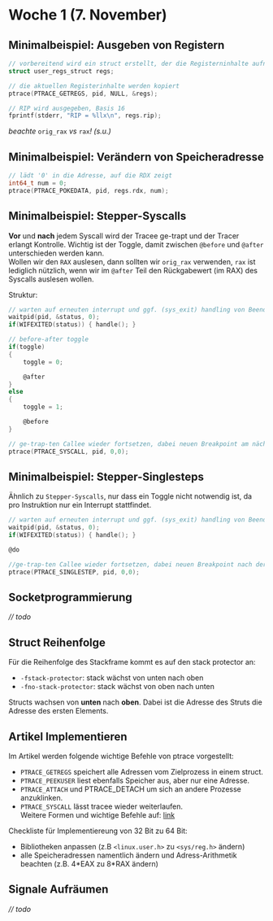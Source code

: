 # Woche 1 (7. November)

## Minimalbeispiel: Ausgeben von Registern

```C
// vorbereitend wird ein struct erstellt, der die Registerninhalte aufnehmen kann
struct user_regs_struct regs;

// die aktuellen Registerinhalte werden kopiert
ptrace(PTRACE_GETREGS, pid, NULL, &regs);

// RIP wird ausgegeben, Basis 16
fprintf(stderr, "RIP = %llx\n", regs.rip);
```

*beachte* `orig_rax` *vs* `rax`*! (s.u.)*

## Minimalbeispiel: Verändern von Speicheradresse

```C
// lädt '0' in die Adresse, auf die RDX zeigt
int64_t num = 0;
ptrace(PTRACE_POKEDATA, pid, regs.rdx, num);
```

## Minimalbeispiel: Stepper-Syscalls

**Vor** und **nach** jedem Syscall wird der Tracee ge-trapt und der Tracer erlangt Kontrolle.
Wichtig ist der Toggle, damit zwischen `@before` und `@after` unterschieden werden kann.  
Wollen wir den `RAX` auslesen, dann sollten wir `orig_rax` verwenden, `rax` ist lediglich nützlich, wenn wir im `@after` Teil den Rückgabewert (im RAX) des Syscalls auslesen wollen.

Struktur:

```C
// warten auf erneuten interrupt und ggf. (sys_exit) handling von Beendigung des tracees.
waitpid(pid, &status, 0);   
if(WIFEXITED(status)) { handle(); }

// before-after toggle
if(toggle)
{
    toggle = 0;

    @after
}
else
{
    toggle = 1;

    @before
} 

// ge-trap-ten Callee wieder fortsetzen, dabei neuen Breakpoint am nächsten Syscall Interrupt setzen.
ptrace(PTRACE_SYSCALL, pid, 0,0);
```

## Minimalbeispiel: Stepper-Singlesteps

Ähnlich zu `Stepper-Syscalls`, nur dass ein Toggle nicht notwendig ist, da pro Instruktion nur ein Interrupt stattfindet.

```C
// warten auf erneuten interrupt und ggf. (sys_exit) handling von Beendigung des tracees.
waitpid(pid, &status, 0);   
if(WIFEXITED(status)) { handle(); }

@do

//ge-trap-ten Callee wieder fortsetzen, dabei neuen Breakpoint nach der nächsten Instruktion
ptrace(PTRACE_SINGLESTEP, pid, 0,0); 
```

## Socketprogrammierung

*// todo*

## Struct Reihenfolge

Für die Reihenfolge des Stackframe kommt es auf den stack protector an:

- `-fstack-protector`: stack wächst von unten nach oben
- `-fno-stack-protector`: stack wächst von oben nach unten

Structs wachsen von **unten** nach **oben**.
Dabei ist die Adresse des Struts die Adresse des ersten Elements.

## Artikel Implementieren

Im Artikel werden folgende wichtige Befehle von ptrace vorgestellt:
- `PTRACE_GETREGS` speichert alle Adressen vom Zielprozess in einem struct.
- `PTRACE_PEEKUSER` liest ebenfalls Speicher aus, aber nur eine Adresse.
- `PTRACE_ATTACH` und PTRACE_DETACH um sich an andere Prozesse anzuklinken.
- `PTRACE_SYSCALL` lässt tracee wieder weiterlaufen.  
Weitere Formen und wichtige Befehle auf: [link](http://man7.org/linux/man-pages/man2/ptrace.2.html)

Checkliste für Implementiereung von 32 Bit zu 64 Bit:
- Bibliotheken anpassen (z.B `<linux.user.h>` zu `<sys/reg.h>` ändern)
- alle Speicheradressen namentlich ändern und Adress-Arithmetik beachten (z.B. 4\*EAX zu 8\*RAX ändern)

## Signale Aufräumen

*// todo*